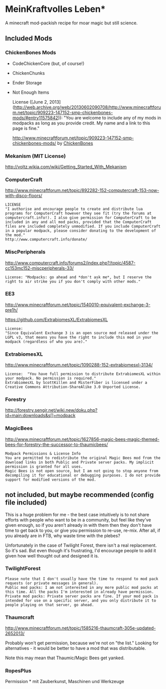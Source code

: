 # MeinKraftvolles Leben*

A minecraft mod-packish recipe for moar magic but still science. 


## Included Mods 

### ChickenBones Mods

* CodeChickenCore (but, of course!)
* ChickenChunks
* Ender Storage
* Not Enough Items

    License ([June 2, 2013] (http://web.archive.org/web/20130602090708/http://www.minecraftforum.net/topic/909223-147152-smp-chickenbones-mods/#entry11575842)):
    "You are welcome to include any of my mods in modpacks as long as you provide credit. My name and a link to this page is fine."
    
    http://www.minecraftforum.net/topic/909223-147152-smp-chickenbones-mods/ by [ChickenBones](http://www.minecraftforum.net/user/41085-chicken-bones/)
  

### Mekanism (MIT License) 
http://voltz.wikia.com/wiki/Getting_Started_With_Mekanism


### ComputerCraft

http://www.minecraftforum.net/topic/892282-152-computercraft-153-now-with-disco-floors/

    LICENSE
    "I authorise and encourage people to create and distribute lua programs for ComputerCraft however they see fit (try the forums at computercraft.info!). I also give permission for ComputerCraft to be included in any and all mod packs, provided that the ComputerCraft files are included completely unmodified. If you include ComputerCraft in a popular modpack, please consider donating to the development of the mod."
    http://www.computercraft.info/donate/


### MiscPeripherals

http://www.computercraft.info/forums2/index.php?/topic/4587-cc153mc152-miscperipherals-33/

    License: "Modpacks: go ahead and *don't ask me*, but I reserve the right to air strike you if you don't comply with other mods."


### EE3

http://www.minecraftforum.net/topic/1540010-equivalent-exchange-3-pre1h/

https://github.com/ExtrabiomesXL/ExtrabiomesXL

    License: 
    "Since Equivalent Exchange 3 is an open source mod released under the LGPL v3, that means you have the right to include this mod in your modpack (regardless of who you are)."

### ExtrabiomesXL

http://www.minecraftforum.net/topic/1090288-152-extrabiomesxl-3134/

    License:  "You have full permission to distribute ExtrabiomesXL within your modpack. No permission is required."
    ExtrabiomesXL by ScottKillen and MisterFiber is licensed under a Creative Commons Attribution-ShareAlike 3.0 Unported License.


### Forestry

http://forestry.sengir.net/wiki.new/doku.php?id=main:downloads&s[]=modpack

### MagicBees

http://www.minecraftforum.net/topic/1627856-magic-bees-magic-themed-bees-for-forestry-the-successor-to-thaumicbees/

    Modpack Permissions & License Info
    You are permitted to redistribute the original Magic Bees mod from the download links in both Public and Private server packs. My implicit permission is granted for all uses.
    Magic Bees is not open source, but I am not going to stop anyone from decompiling it for educational or debugging purposes. I do not provide support for modified versions of the mod.






## not included, but maybe recommended (config file included)

This is a huge problem for me - the best case intuitively is to not share efforts with people who want to be in a community, but feel like they've given enough, so if you aren't already in with them then they don't have time to get back to you, or give you permission to re-use, re-mix. After all, if you already are in FTB, why waste time with the plebes?

Unfortunately in the case of Twilight Forest, there isn't a real replacement. So it's sad. But even though it's frustrating, I'd encourage people to add it given how well thought out and designed it is. 


### TwilightForest

    Please note that I don't usually have the time to respond to mod pack requests (or private messages in general).
    Public mod packs: I am not interested in any more public mod packs at this time. All the packs I'm interested in already have permission.
    Private mod packs: Private server packs are fine. If your mod pack is intended for use on a specific server, and you only distribute it to people playing on that server, go ahead.

### Thaumcraft

http://www.minecraftforum.net/topic/1585216-thaumcraft-305e-updated-2652013/

Probably won't get permission, because we're not on "the list." Looking for alternatives - it would be better to have a mod that was distributable.

Note this may mean that Thaumic/Magic Bees get yanked.


### RopesPlus 

Permission
 \* mit Zauberkunst, Maschinen und Werkzeuge
